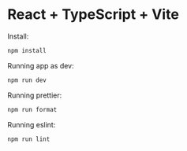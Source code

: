 # React + TypeScript + Vite

Install:
```bash
npm install
```
Running app as dev:
```bash
npm run dev
```
Running prettier:
```bash
npm run format
```
Running eslint:
```bash
npm run lint
```